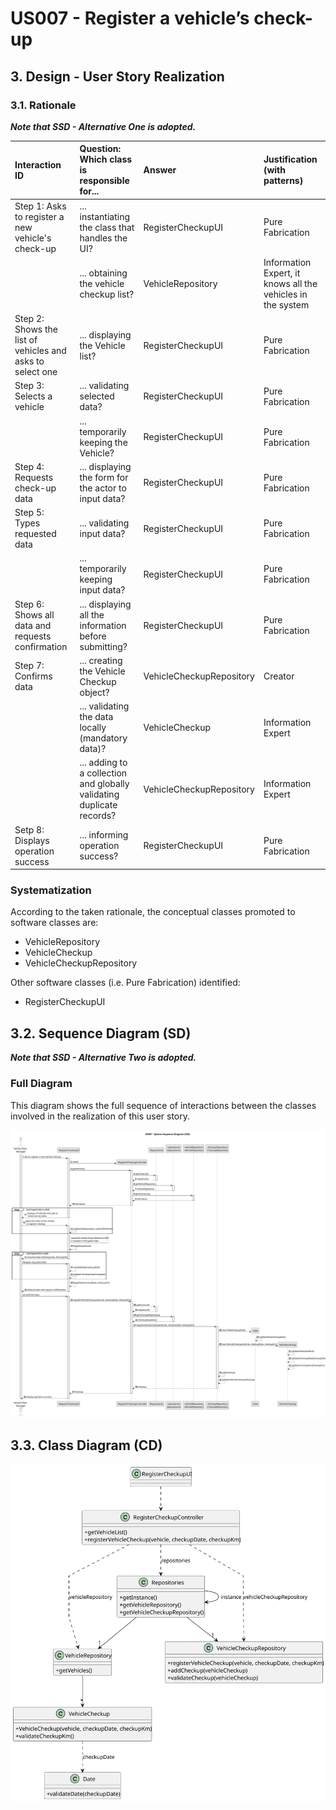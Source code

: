 # US007 - Register a vehicle’s check-up

## 3. Design - User Story Realization

### 3.1. Rationale

_**Note that SSD - Alternative One is adopted.**_

| Interaction ID                                            | Question: Which class is responsible for...                           | Answer                   | Justification (with patterns)                               |
|:----------------------------------------------------------|:----------------------------------------------------------------------|:-------------------------|:------------------------------------------------------------|
| Step 1: Asks to register a new vehicle's check-up         | ... instantiating the class that handles the UI?                      | RegisterCheckupUI        | Pure Fabrication                                            |
|                                                           | ... obtaining the vehicle checkup list?                               | VehicleRepository        | Information Expert, it knows all the vehicles in the system |  
| Step 2: Shows the list of vehicles and asks to select one | ... displaying the Vehicle list?                                      | RegisterCheckupUI        | Pure Fabrication                                            |
| Step 3: Selects a vehicle                                 | ... validating selected data?                                         | RegisterCheckupUI        | Pure Fabrication                                            |
|                                                           | ... temporarily keeping the Vehicle?                                  | RegisterCheckupUI        | Pure Fabrication                                            |
| Step 4: Requests check-up data                            | ... displaying the form for the actor to input data?                  | RegisterCheckupUI        | Pure Fabrication                                            |
| Step 5: Types requested data                              | ... validating input data?                                            | RegisterCheckupUI        | Pure Fabrication                                            |
|                                                           | ... temporarily keeping input data?                                   | RegisterCheckupUI        | Pure Fabrication                                            |
| Step 6: Shows all data and requests confirmation          | ... displaying all the information before submitting?                 | RegisterCheckupUI        | Pure Fabrication                                            |
| Step 7: Confirms data                                     | ... creating the Vehicle Checkup object?                              | VehicleCheckupRepository | Creator                                                     |
|                                                           | ... validating the data locally (mandatory data)?                     | VehicleCheckup           | Information Expert                                          |
|                                                           | ... adding to a collection and globally validating duplicate records? | VehicleCheckupRepository | Information Expert                                          | 
| Setp 8: Displays operation success                        | ... informing operation success?                                      | RegisterCheckupUI        | Pure Fabrication                                            |

### Systematization ##

According to the taken rationale, the conceptual classes promoted to software classes are:

* VehicleRepository
* VehicleCheckup
* VehicleCheckupRepository

Other software classes (i.e. Pure Fabrication) identified:

* RegisterCheckupUI

## 3.2. Sequence Diagram (SD)

_**Note that SSD - Alternative Two is adopted.**_

### Full Diagram

This diagram shows the full sequence of interactions between the classes involved in the realization of this user story.

![Sequence Diagram - Full](svg/us007-sequence-diagram-full.svg)

## 3.3. Class Diagram (CD)

![Class Diagram](svg/us007-class-diagram.svg)